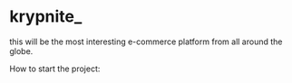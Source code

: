 # krypnite_
this will be the most interesting e-commerce platform from all around the globe.

How to start the project:
